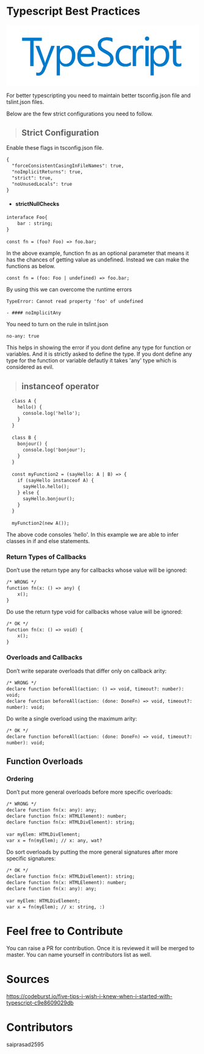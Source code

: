 # Typescript Best Practices

![Alt text](./typescript_logo.png "TypeScript")

For better typescripting you need to maintain better tsconfig.json file and tslint.json files.

Below are the few strict configurations you need to follow.

> ## Strict Configuration

 Enable these flags in tsconfig.json file.
```
{
  "forceConsistentCasingInFileNames": true,
  "noImplicitReturns": true,
  "strict": true,
  "noUnusedLocals": true
}
```
- #### strictNullChecks

```
interaface Foo{
    bar : string;
}

const fn = (foo? Foo) => foo.bar;
```
In the above example, function fn as an optional parameter that means it has the chances of getting value as undefined. Instead we can make the functions as below.

```
const fn = (foo: Foo | undefined) => foo.bar;
```
By using this we can overcome the runtime errors

```
TypeError: Cannot read property 'foo' of undefined
```

```
- #### noImplicitAny
```
You need to turn on the rule in tslint.json

```
no-any: true
```

This helps in showing the error if you dont define any type for function or variables. And it is strictly asked to define the type. If you dont define any type for the function or variable defautly it takes 'any' type which is considered as evil.

> ## instanceof operator
```
  class A {
    hello() {
      console.log('hello');
    }
  }

  class B {
    bonjour() {
      console.log('bonjour');
    }
  }

  const myFunction2 = (sayHello: A | B) => {
    if (sayHello instanceof A) {
      sayHello.hello();
    } else {
      sayHello.bonjour();
    }
  }

  myFunction2(new A());
```

The above code consoles 'hello'. In this example we are able to infer classes in if and else statements.

### Return Types of Callbacks
Don’t use the return type any for callbacks whose value will be ignored:
```
/* WRONG */
function fn(x: () => any) {
    x();
}
```
Do use the return type void for callbacks whose value will be ignored:
```
/* OK */
function fn(x: () => void) {
    x();
}
```

### Overloads and Callbacks
Don’t write separate overloads that differ only on callback arity:
```
/* WRONG */
declare function beforeAll(action: () => void, timeout?: number): void;
declare function beforeAll(action: (done: DoneFn) => void, timeout?: number): void;
```
Do write a single overload using the maximum arity:
```
/* OK */
declare function beforeAll(action: (done: DoneFn) => void, timeout?: number): void;
```

## Function Overloads
### Ordering
Don’t put more general overloads before more specific overloads:
```
/* WRONG */
declare function fn(x: any): any;
declare function fn(x: HTMLElement): number;
declare function fn(x: HTMLDivElement): string;

var myElem: HTMLDivElement;
var x = fn(myElem); // x: any, wat?
```
Do sort overloads by putting the more general signatures after more specific signatures:
```
/* OK */
declare function fn(x: HTMLDivElement): string;
declare function fn(x: HTMLElement): number;
declare function fn(x: any): any;

var myElem: HTMLDivElement;
var x = fn(myElem); // x: string, :)
```
# Feel free to Contribute

You can raise a PR for contribution. Once it is reviewed it will be merged to master. You can name yourself in contributors list as well.


# Sources
https://codeburst.io/five-tips-i-wish-i-knew-when-i-started-with-typescript-c9e8609029db

# Contributors
saiprasad2595
